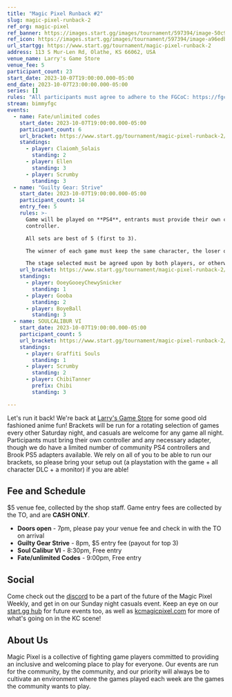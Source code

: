 ```yaml
---
title: "Magic Pixel Runback #2"
slug: magic-pixel-runback-2
ref_org: magic-pixel
ref_banner: https://images.start.gg/images/tournament/597394/image-50c92197db98881e92eefe667a6e8353.png?ehk=mJ7jofvHJmVD6qaSxNZl64IpncElt7YglbaKOldDSZw%3D&ehkOptimized=DMG3FAkcNb9pM6KIU2bdGT8nTf7hcEYP%2FS6v5yQUCrQ%3D
ref_icon: https://images.start.gg/images/tournament/597394/image-a96edb4fe292117c870ec28567f34601.png?ehk=PIWFxV%2FMAYMFnpIP2hV1hAO9wLh80jdACUNDfirbmac%3D&ehkOptimized=%2BBR2G909R1vKPbU2PC8UTc1CLXKL0vxL%2Fof3Lb447gU%3D
url_startgg: https://www.start.gg/tournament/magic-pixel-runback-2
address: 113 S Mur-Len Rd, Olathe, KS 66062, USA
venue_name: Larry's Game Store
venue_fee: 5
participant_count: 23
start_date: 2023-10-07T19:00:00.000-05:00
end_date: 2023-10-07T23:00:00.000-05:00
series: []
rules: "All participants must agree to adhere to the FGCoC: https://fgcoc.com/"
stream: bimmyfgc
events:
  - name: Fate/unlimited codes
    start_date: 2023-10-07T19:00:00.000-05:00
    participant_count: 6
    url_bracket: https://www.start.gg/tournament/magic-pixel-runback-2/events/fate-unlimited-codes/brackets/1482341/2239285
    standings:
      - player: Claiomh_Solais
        standing: 2
      - player: Ellen
        standing: 3
      - player: Scrumby
        standing: 3
  - name: "Guilty Gear: Strive"
    start_date: 2023-10-07T19:00:00.000-05:00
    participant_count: 14
    entry_fee: 5
    rules: >-
      Game will be played on **PS4**, entrants must provide their own compatible
      controller.  

      All sets are best of 5 (first to 3).  

      The winner of each game must keep the same character, the loser of that game may switch characters.  

      The stage selected must be agreed upon by both players, or otherwise selected at random.
    url_bracket: https://www.start.gg/tournament/magic-pixel-runback-2/events/strive/brackets/1482329/2239273
    standings:
      - player: OoeyGooeyChewySnicker
        standing: 1
      - player: Gooba
        standing: 2
      - player: BoyeBall
        standing: 3
  - name: SOULCALIBUR VI
    start_date: 2023-10-07T19:00:00.000-05:00
    participant_count: 5
    url_bracket: https://www.start.gg/tournament/magic-pixel-runback-2/events/scvi-double-elimination/brackets/1482333/2239277
    standings:
      - player: Graffiti Souls
        standing: 1
      - player: Scrumby
        standing: 2
      - player: ChibiTanner
        prefix: Chibi
        standing: 3

---
```


Let's run it back! We're back at [Larry's Game Store](https://www.larrysgamestore.com/) for some good old fashioned anime fun! Brackets will be run for a rotating selection of games every other Saturday night, and casuals are welcome for any game all night. Participants must bring their own controller and any necessary adapter, though we do have a limited number of community PS4 controllers and Brook PS5 adapters available. We rely on all of you to be able to run our brackets, so please bring your setup out (a playstation with the game + all character DLC + a monitor) if you are able! 

## Fee and Schedule
$5 venue fee, collected by the shop staff. Game entry fees are collected by the TO, and are **CASH ONLY**.

- **Doors open** - 7pm, please pay your venue fee and check in with the TO on arrival
- **Guilty Gear Strive** - 8pm, $5 entry fee (payout for top 3)
- **Soul Calibur VI** - 8:30pm, Free entry
- **Fate/unlimited Codes** - 9:00pm, Free entry   

## Social
Come check out the [discord](https://discord.gg/jkmn6CVrrQ) to be a part of the future of the Magic Pixel Weekly, and get in on our Sunday night casuals event. Keep an eye on our [start.gg hub](https://www.start.gg/hub/magic-pixel) for future events too, as well as [kcmagicpixel.com](https://kcmagicpixel.com) for more of what's going on in the KC scene!

## About Us

Magic Pixel is a collective of fighting game players committed to providing an inclusive and welcoming place to play for everyone. Our events are run for the community, by the community, and our priority will always be to cultivate an environment where the games played each week are the games the community wants to play.
  